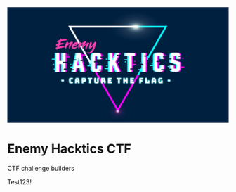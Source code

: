 <img src="https://github.com/syyntax/smartnovel/blob/master/hacktics.png">

# Enemy Hacktics CTF
CTF challenge builders

Test123!
